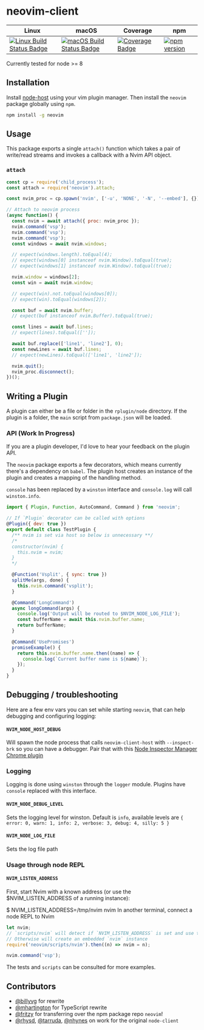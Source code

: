 # neovim-client

| Linux | macOS | Coverage | npm |
|-------|-------|----------|-----|
| [![Linux Build Status Badge][]][Linux Build Status] | [![macOS Build Status Badge][]][macOS Build Status] | [![Coverage Badge][]][Coverage Report] | [![npm version][]][npm package] |

Currently tested for node >= 8

## Installation
Install [node-host](https://github.com/neovim/node-host) using your vim plugin manager. Then install the `neovim` package globally using `npm`.

```sh
npm install -g neovim
```

## Usage
This package exports a single `attach()` function which takes a pair of
write/read streams and invokes a callback with a Nvim API object.

### `attach`

```js
const cp = require('child_process');
const attach = require('neovim').attach;

const nvim_proc = cp.spawn('nvim', ['-u', 'NONE', '-N', '--embed'], {});

// Attach to neovim process
(async function() {
  const nvim = await attach({ proc: nvim_proc });
  nvim.command('vsp');
  nvim.command('vsp');
  nvim.command('vsp');
  const windows = await nvim.windows;

  // expect(windows.length).toEqual(4);
  // expect(windows[0] instanceof nvim.Window).toEqual(true);
  // expect(windows[1] instanceof nvim.Window).toEqual(true);

  nvim.window = windows[2];
  const win = await nvim.window;

  // expect(win).not.toEqual(windows[0]);
  // expect(win).toEqual(windows[2]);

  const buf = await nvim.buffer;
  // expect(buf instanceof nvim.Buffer).toEqual(true);

  const lines = await buf.lines;
  // expect(lines).toEqual(['']);

  await buf.replace(['line1', 'line2'], 0);
  const newLines = await buf.lines;
  // expect(newLines).toEqual(['line1', 'line2']);

  nvim.quit();
  nvim_proc.disconnect();
})();
```

## Writing a Plugin
A plugin can either be a file or folder in the `rplugin/node` directory. If the plugin is a folder, the `main` script from `package.json` will be loaded.

### API (Work In Progress)
If you are a plugin developer, I'd love to hear your feedback on the plugin API.

The `neovim` package exports a few decorators, which means currently there's a dependency on `babel`.
The plugin host creates an instance of the plugin and creates a mapping of the handling method.

`console` has been replaced by a `winston` interface and `console.log` will call `winston.info`.

```javascript
import { Plugin, Function, AutoCommand, Command } from 'neovim';

// If `Plugin` decorator can be called with options
@Plugin({ dev: true })
export default class TestPlugin {
  /** nvim is set via host so below is unnecessary **/
  /*
  constructor(nvim) {
    this.nvim = nvim;
  }
  */

  @Function('Vsplit', { sync: true })
  splitMe(args, done) {
    this.nvim.command('vsplit');
  }

  @Command('LongCommand')
  async longCommand(args) {
    console.log('Output will be routed to $NVIM_NODE_LOG_FILE');
    const bufferName = await this.nvim.buffer.name;
    return bufferName;
  }

  @Command('UsePromises')
  promiseExample() {
    return this.nvim.buffer.name.then((name) => {
      console.log(`Current buffer name is ${name}`);
    });
  }
}
```

## Debugging / troubleshooting
Here are a few env vars you can set while starting `neovim`, that can help debugging and configuring logging:

#### `NVIM_NODE_HOST_DEBUG`
Will spawn the node process that calls `neovim-client-host` with `--inspect-brk` so you can have a debugger. Pair that with this [Node Inspector Manager Chrome plugin](https://chrome.google.com/webstore/detail/nodejs-v8-inspector-manag/gnhhdgbaldcilmgcpfddgdbkhjohddkj?hl=en)

### Logging
Logging is done using `winston` through the `logger` module. Plugins have `console` replaced with this interface.

#### `NVIM_NODE_DEBUG_LEVEL`
Sets the logging level for winston. Default is `info`, available levels are `{ error: 0, warn: 1, info: 2, verbose: 3, debug: 4, silly: 5 }`

#### `NVIM_NODE_LOG_FILE`
Sets the log file path

### Usage through node REPL
#### `NVIM_LISTEN_ADDRESS`
First, start Nvim with a known address (or use the $NVIM_LISTEN_ADDRESS of a running instance):

$ NVIM_LISTEN_ADDRESS=/tmp/nvim nvim
In another terminal, connect a node REPL to Nvim

```javascript
let nvim;
// `scripts/nvim` will detect if `NVIM_LISTEN_ADDRESS` is set and use that unix socket
// Otherwise will create an embedded `nvim` instance
require('neovim/scripts/nvim').then((n) => nvim = n);

nvim.command('vsp');
```

The tests and `scripts` can be consulted for more examples.

## Contributors
* [@billyvg](https://github.com/billyvg) for rewrite
* [@mhartington](https://github.com/mhartington) for TypeScript rewrite
* [@fritzy](https://github.com/fritzy) for transferring over the npm package repo `neovim`!
* [@rhysd](https://github.com/rhysd), [@tarruda](https://github.com/tarruda), [@nhynes](https://github.com/nhynes) on work for the original `node-client`

[Linux Build Status Badge]: https://circleci.com/gh/neovim/node-client/tree/master.svg?style=shield
[Linux Build Status]: https://circleci.com/gh/neovim/node-client
[macOS Build Status Badge]: https://travis-ci.org/neovim/node-client.svg?branch=master
[macOS Build Status]: https://travis-ci.org/neovim/node-client
[Coverage Badge]: https://codecov.io/gh/neovim/node-client/branch/master/graph/badge.svg
[Coverage Report]: https://codecov.io/gh/neovim/node-client
[npm version]: https://img.shields.io/npm/v/neovim.svg
[npm package]: https://www.npmjs.com/package/neovim
